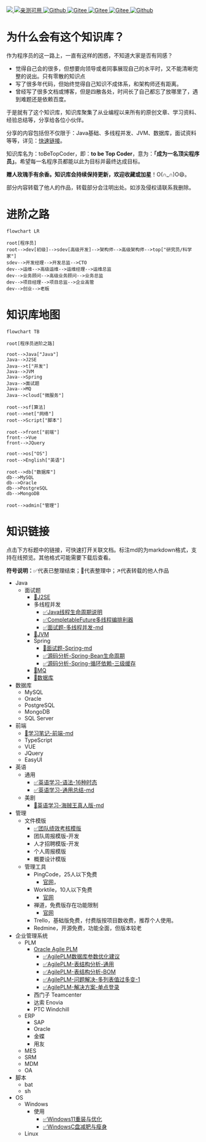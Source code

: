<p align="left">
<a href="https://blog.csdn.net/namelessmyth" target="_blank">
<img src="https://img.shields.io/badge/博客-在线阅读-green.svg?style=for-the-badge">
</a>
<a href="https://zhuanlan.zhihu.com/p/474433404" target="_blank">
<img src="https://img.shields.io/badge/Java电子书集合-史上最全-yellow.svg?style=for-the-badge" alt="亲测可用">
</a>
<a href="#" target="_blank"><img alt="Github" src="https://img.shields.io/github/license/elemefe/vue-amap.svg?style=flat-square">
</a>
<a href="https://gitee.com/namelessmyth" target="_blank"><img alt="Gitee" src="https://img.shields.io/badge/Author-namelessmyth-brightgreen.svg">
</a>
<a href="https://gitee.com/namelessmyth/document" target="_blank"><img alt="Gitee" src="https://img.shields.io/badge/version-v1.0-brightgreen.svg">
</a>
<a href="https://gitee.com/namelessmyth/document" target="_blank"><img alt="Gitee" src="https://gitee.com/namelessmyth/document/badge/star.svg?theme=dark">
</a>
<a href="https://github.com/namelessmyth" target="_blank"><img alt="Github" src="https://img.shields.io/github/stars/namelessmyth/git-doc?style=for-the-badge">
</a>
</p>


# 为什么会有这个知识库？

作为程序员的这一路上，一直有这样的困惑，不知道大家是否有同感？

- 觉得自己会的很多，但想要向领导或者同事展现自己的水平时，又不能清晰完整的说出。只有零散的知识点
- 写了很多年代码，但始终觉得自己知识不成体系，和架构师还有距离。
- 曾经写了很多文档或博客，但是四散各处，时间长了自己都忘了放哪里了，遇到难题还是依赖百度。

于是就有了这个知识库，知识库聚集了从业编程以来所有的原创文章、学习资料、经验总结等，分享给各位小伙伴。

分享的内容包括但不仅限于：Java基础、多线程并发、JVM、数据库，面试资料等等，详见：[快速链接](#快速链接)。

知识库名为：toBeTopCoder，即：**to be Top Coder**，意为：**「成为一名顶尖程序员」**。希望每一名程序员都能以此为目标并最终达成目标。

**赠人玫瑰手有余香。知识库会持续保持更新，欢迎收藏或加星**！O(∩_∩)O😄。

部分内容转载了他人的作品，转载部分会注明出处。如涉及侵权请联系我删除。



# 进阶之路

```mermaid
flowchart LR

root[程序员]
root-->dev[初级]-->sdev[高级开发]-->架构师-->高级架构师-->top["研究员/科学家"]
sdev-->开发经理-->开发总监-->CTO
dev-->运维-->高级运维-->运维经理-->运维总监
dev-->业务顾问-->高级业务顾问-->业务总监
dev-->项目经理-->项目总监-->企业高管
dev-->创业-->老板
```



# 知识库地图

```mermaid
flowchart TB

root[程序员进阶之路]

root-->Java["Java"]
Java-->J2SE
Java-->t["并发"]
Java-->JVM
Java-->Spring
Java-->面试题
Java-->MQ
Java-->cloud["微服务"]

root-->sf[算法]
root-->net["网络"]
root-->Script["脚本"]

root-->front["前端"]
front-->Vue
front-->JQuery

root-->os["OS"]
root-->English["英语"]

root-->db["数据库"]
db-->MySQL
db-->Oracle
db-->PostgreSQL
db-->MongoDB

root-->admin["管理"]
```

# 知识链接

点击下方标题中的链接，可快速打开关联文档。标注md的为markdown格式，支持在线预览。其他格式可能需要下载后查看。

**符号说明：**✅代表已整理结束；🙌代表整理中；↗️代表转载的他人作品

- Java
  - 面试题
    - [🙌J2SE](Java/Job/求职-面试题-J2SE.md)
    - 多线程并发
      - [✅Java线程生命周期说明](https://blog.csdn.net/namelessmyth/article/details/134794946?spm=1001.2014.3001.5501)
      - [✅CompletableFuture多线程编排利器](https://blog.csdn.net/namelessmyth/article/details/135026527?spm=1001.2014.3001.5501)
      - [✅面试题-多线程并发-md](Java/Job/求职-面试题-多线程并发.md)
    - [🙌JVM](Java/Job/求职-面试题-JVM.md)
    - Spring
      - [🙌面试题-Spring-md](Java/Job/求职-面试题-Spring.md)
      - [✅源码分析-Spring-Bean生命周期](https://blog.csdn.net/namelessmyth/article/details/133139513)
      - [✅源码分析-Spring-循环依赖-三级缓存](https://blog.csdn.net/namelessmyth/article/details/133179360)
    - [🙌MQ](Java/Job/求职-面试题-MQ.md)
    - [🙌数据库](Java/Job/求职-面试题-数据库.md)
- 数据库
  - MySQL
  - Oracle
  - PostgreSQL
  - MongoDB
  - SQL Server
- 前端
  - [🙌学习笔记-前端-md](docs/前端/学习笔记-前端-Gem.md)
  - TypeScript
  - VUE
  - JQuery
  - EasyUI
- 英语
  - 通用
    - [✅英语学习-语法-16种时态](https://blog.csdn.net/namelessmyth/article/details/134161822?spm=1001.2014.3001.5501)
    - [✅英语学习-通用总结-md](docs/English/英语学习-通用-Gem.md)
  - 美剧
    - [🙌英语学习-海贼王真人版-md](docs/English/英语学习-美剧-海贼王.md)
- 管理
  - 文件模版
    - [✅团队绩效考核模版](docs/Management/template/团队绩效考核-模版.xlsx)
    - 团队周报模版-开发
    - 人才招聘模版-开发
    - 个人周报模版
    - 概要设计模版
  - 管理工具
    - PingCode，25人以下免费
      - [官网](https://pingcode.com/)，
    - Worktile，10人以下免费
      - [官网](https://worktile.com/)
    - 禅道，免费版存在功能限制
      - [官网](https://www.zentao.net/)
    - Trello，基础版免费，付费版按项目数收费，推荐个人使用。
    - Redmine，开源免费，功能全面，但版本较老
- 企业管理系统
  - PLM
    - [Oracle Agile PLM](https://blog.csdn.net/namelessmyth/category_11361929.html?spm=1001.2014.3001.5482)
      - [✅AgilePLM数据库参数优化建议](https://blog.csdn.net/namelessmyth/article/details/122913931)
      - [✅AgilePLM-表结构分析-通用](https://blog.csdn.net/namelessmyth/article/details/124372370)
      - [✅AgilePLM-表结构分析-BOM](https://blog.csdn.net/namelessmyth/article/details/120217241)
      - [✅AgilePLM-问题解决-多列表值过多变-1](https://blog.csdn.net/namelessmyth/article/details/121971593)
      - [✅AgilePLM-解决方案-单点登录](https://blog.csdn.net/namelessmyth/article/details/121879705)
    - 西门子 Teamcenter
    - 达索 Enovia
    - PTC Windchill
  - ERP
    - SAP
    - Oracle
    - 金蝶
    - 用友
  - MES
  - SRM
  - MDM
  - OA
- 脚本
  - bat
  - sh
- OS
  - Windows
    - 使用
      - [✅Windows11重装与优化](https://blog.csdn.net/namelessmyth/article/details/132520445?spm=1001.2014.3001.5501)
      - [✅WindowsC盘减肥与瘦身](https://blog.csdn.net/namelessmyth/article/details/132600752?spm=1001.2014.3001.5501)
  - Linux
